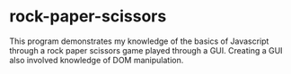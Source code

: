 # rock-paper-scissors
This program demonstrates my knowledge of the basics of Javascript through a rock paper scissors game played through a
GUI. Creating a GUI also involved knowledge of DOM manipulation.